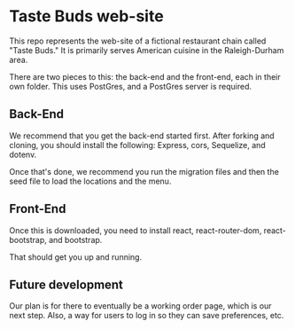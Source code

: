 # Taste Buds web-site

This repo represents the web-site of a fictional restaurant chain called "Taste Buds." It is primarily serves American cuisine in the Raleigh-Durham area.

There are two pieces to this: the back-end and the front-end, each in their own folder.  This uses PostGres, and a PostGres server is required.

## Back-End

We recommend that you get the back-end started first.  After forking and cloning, you should install the following: Express, cors, Sequelize, and dotenv.

Once that's done, we recommend you run the migration files and then the seed file to load the locations and the menu.

## Front-End

Once this is downloaded, you need to install react, react-router-dom, react-bootstrap, and bootstrap.

That should get you up and running.

## Future development

Our plan is for there to eventually be a working order page, which is our next step.  Also, a way for users to log in so they can save preferences, etc.
